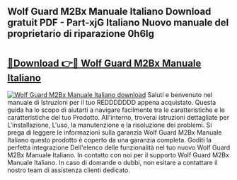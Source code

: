 ## Wolf Guard M2Bx Manuale Italiano Download gratuit PDF - Part-xjG Italiano Nuovo manuale del proprietario di riparazione 0h6lg

# <h2><a href="http://dffb88b.blite.top/?on=Wolf+Guard+M2Bx+Manuale+Italiano">🔗Download 👉🔴 Wolf Guard M2Bx Manuale Italiano</a></h2>

[![Wolf Guard M2Bx Manuale Italiano download](https://i.imgur.com/lujVjoI.png)](http://dffb88b.blite.top/?on=Wolf+Guard+M2Bx+Manuale+Italiano)
Saluti e benvenuto nel manuale di Istruzioni per il tuo REDDDDDDD appena acquistato. Questa guida ha lo scopo di aiutarti a navigare facilmente tra le caratteristiche e le caratteristiche del tuo Prodotto. All'interno, troverai istruzioni dettagliate per L'installazione, L'uso, la manutenzione e la risoluzione dei problemi. Si prega di leggere le informazioni sulla garanzia Wolf Guard M2Bx Manuale Italiano questo prodotto è coperto da una garanzia completa. Goditi la perfetta integrazione Dell'elenco delle funzionalità nel tuo nuovo Wolf Guard M2Bx Manuale Italiano. In contatto con noi per il supporto Wolf Guard M2Bx Manuale Italiano. In caso di domande o dubbi, non esitare a contattare il nostro team di assistenza clienti dedicato.
